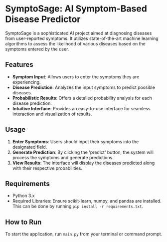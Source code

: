 # SymptoSage: AI Symptom-Based Disease Predictor

SymptoSage is a sophisticated AI project aimed at diagnosing diseases from user-reported symptoms. It utilizes state-of-the-art machine learning algorithms to assess the likelihood of various diseases based on the symptoms entered by the user.

## Features

- **Symptom Input**: Allows users to enter the symptoms they are experiencing.
- **Disease Prediction**: Analyzes the input symptoms to predict possible diseases.
- **Probabilistic Results**: Offers a detailed probability analysis for each disease prediction.
- **Intuitive Interface**: Provides an easy-to-use interface for seamless interaction and visualization of results.

## Usage

1. **Enter Symptoms**: Users should input their symptoms into the designated field.
2. **Generate Prediction**: By clicking the 'predict' button, the system will process the symptoms and generate predictions.
3. **View Results**: The interface will display the diseases predicted along with their respective probabilities.

## Requirements

- Python 3.x
- Required Libraries: Ensure scikit-learn, numpy, and pandas are installed. This can be done by running `pip install -r requirements.txt`.

## How to Run

To start the application, run `main.py` from your terminal or command prompt.